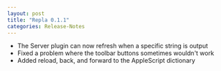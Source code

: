 ```yaml
---
layout: post
title: "Repla 0.1.1"
categories: Release-Notes
---
```


- The Server plugin can now refresh when a specific string is output
- Fixed a problem where the toolbar buttons sometimes wouldn't work
- Added reload, back, and forward to the AppleScript dictionary

